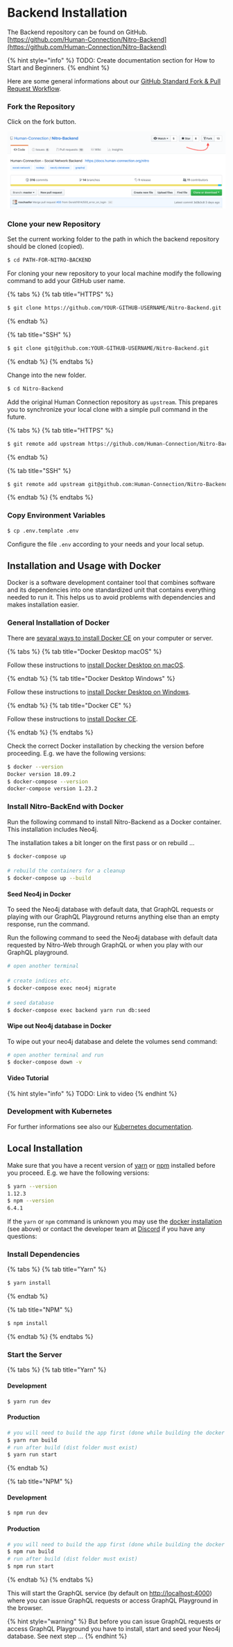 # Backend Installation

The Backend repository can be found on GitHub. [https://github.com/Human-Connection/Nitro-Backend](https://github.com/Human-Connection/Nitro-Backend)

{% hint style="info" %}
TODO: Create documentation section for How to Start and Beginners.
{% endhint %}

Here are some general informations about our [GitHub Standard Fork & Pull Request Workflow](https://gist.github.com/Chaser324/ce0505fbed06b947d962).

### Fork the Repository

Click on the fork button.

![Fork screenshot](../../.gitbook/assets/screenshot-forking-nitro-backend.png)

### Clone your new Repository

Set the current working folder to the path in which the backend repository should be cloned \(copied\).

```bash
$ cd PATH-FOR-NITRO-BACKEND
```

For cloning your new repository to your local machine modify the following command to add your GitHub user name.

{% tabs %}
{% tab title="HTTPS" %}
```bash
$ git clone https://github.com/YOUR-GITHUB-USERNAME/Nitro-Backend.git
```
{% endtab %}

{% tab title="SSH" %}
```bash
$ git clone git@github.com:YOUR-GITHUB-USERNAME/Nitro-Backend.git
```
{% endtab %}
{% endtabs %}

Change into the new folder.

```bash
$ cd Nitro-Backend
```

Add the original Human Connection repository as `upstream`. This prepares you to synchronize your local clone with a simple pull command in the future.

{% tabs %}
{% tab title="HTTPS" %}
```bash
$ git remote add upstream https://github.com/Human-Connection/Nitro-Backend.git
```
{% endtab %}

{% tab title="SSH" %}
```bash
$ git remote add upstream git@github.com:Human-Connection/Nitro-Backend.git
```
{% endtab %}
{% endtabs %}

### Copy Environment Variables

```bash
$ cp .env.template .env
```

Configure the file `.env` according to your needs and your local setup.

## Installation and Usage with Docker

Docker is a software development container tool that combines software and its dependencies into one standardized unit that contains everything needed to run it. This helps us to avoid problems with dependencies and makes installation easier.

### General Installation of Docker

There are [sevaral ways to install Docker CE](https://docs.docker.com/install/) on your computer or server.

{% tabs %}
{% tab title="Docker Desktop macOS" %}

Follow these instructions to [install Docker Desktop on macOS](https://docs.docker.com/docker-for-mac/install/).

{% endtab %}
{% tab title="Docker Desktop Windows" %}

Follow these instructions to [install Docker Desktop on Windows](https://docs.docker.com/docker-for-windows/install/).

{% endtab %}
{% tab title="Docker CE" %}

Follow these instructions to [install Docker CE](https://docs.docker.com/install/).

{% endtab %}
{% endtabs %}

Check the correct Docker installation by checking the version before proceeding. E.g. we have the following versions:

```bash
$ docker --version
Docker version 18.09.2
$ docker-compose --version
docker-compose version 1.23.2
```

### Install Nitro-BackEnd with Docker

Run the following command to install Nitro-Backend as a Docker container. This installation includes Neo4j.

The installation takes a bit longer on the first pass or on rebuild ...

```bash
$ docker-compose up

# rebuild the containers for a cleanup
$ docker-compose up --build
```

#### Seed Neo4j in Docker

To seed the Neo4j database with default data, that GraphQL requests or playing with our GraphQL Playground returns anything else than an empty response, run the command.

Run the following command to seed the Neo4j database with default data requested by Nitro-Web through GraphQL or when you play with our GraphQL playground.

```bash
# open another terminal

# create indices etc.
$ docker-compose exec neo4j migrate

# seed database
$ docker-compose exec backend yarn run db:seed
```

#### Wipe out Neo4j database in Docker

To wipe out your neo4j database and delete the volumes send command:

```bash
# open another terminal and run
$ docker-compose down -v
```

#### Video Tutorial

{% hint style="info" %}
TODO: Link to video
{% endhint %}

### Development with Kubernetes

For further informations see also our [Kubernetes documentation](kubernetes.md).

## Local Installation

Make sure that you have a recent version of [yarn](https://yarnpkg.com/en/) or [npm](https://www.npmjs.com) installed before you proceed. E.g. we have the following versions:

```bash
$ yarn --version
1.12.3
$ npm --version
6.4.1
```

If the `yarn` or `npm` command is unknown you may use the [docker installation](./#installation-and-usage-with-docker) \(see above\) or contact the developer team at [Discord](https://discord.gg/6ub73U3) if you have any questions:

### Install Dependencies

{% tabs %}
{% tab title="Yarn" %}
```bash
$ yarn install
```
{% endtab %}

{% tab title="NPM" %}
```bash
$ npm install
```
{% endtab %}
{% endtabs %}

### Start the Server

{% tabs %}
{% tab title="Yarn" %}
#### Development

```bash
$ yarn run dev
```

#### Production

```bash
# you will need to build the app first (done while building the docker image)
$ yarn run build
# run after build (dist folder must exist)
$ yarn run start
```
{% endtab %}

{% tab title="NPM" %}
#### Development

```bash
$ npm run dev
```

#### Production

```bash
# you will need to build the app first (done while building the docker image)
$ npm run build
# run after build (dist folder must exist)
$ npm run start
```
{% endtab %}
{% endtabs %}

This will start the GraphQL service \(by default on [http://localhost:4000](http://localhost:4000)\) where you can issue GraphQL requests or access GraphQL Playground in the browser.

{% hint style="warning" %}
But before you can issue GraphQL requests or access GraphQL Playground you have to install, start and seed your Neo4j database. See next step …
{% endhint %}

